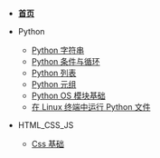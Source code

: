 - [**首页**](http://weiguang19.xyz/)

- Python

  - [Python 字符串](Python/PythonString.md)
  - [Python 条件与循环](Python/PythonCondition.md)
  - [Python 列表](Python/PythonList.md)
  - [Python 元组](Python/PythonTuple.md)
  - [Python OS 模块基础](Python/PythonOsModule.md)
  - [在 Linux 终端中运行 Python 文件](Python/RunPyInLinux.md)

- HTML_CSS_JS
  - [Css 基础](Css/css_base)
